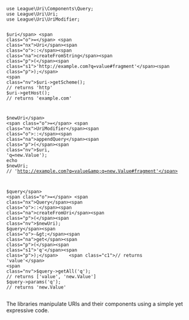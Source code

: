 <div class="language-php highlighter-rouge"><div class="highlight"><pre class="highlight"><code><span class="k">use</span> <span class="nx">League\Uri\Components\Query</span><span class="p">;</span>
<span class="k">use</span> <span class="nx">League\Uri\Uri</span><span class="p">;</span>
<span class="k">use</span> <span class="nx">League\Uri\UriModifier</span><span class="p">;</span>

<span class="nv">$uri</span> <span class="o">=</span> <span class="nx">Uri</span><span class="o">::</span><span class="na">createFromString</span><span class="p">(</span><span class="s1">'http://example.com?q=value#fragment'</span><span class="p">);</span>
<span class="nv">$uri</span><span class="o">-&gt;</span><span class="na">getScheme</span><span class="p">();</span> <span class="c1">// returns 'http'</span>
<span class="nv">$uri</span><span class="o">-&gt;</span><span class="na">getHost</span><span class="p">();</span>   <span class="c1">// returns 'example.com'</span>

<span class="nv">$newUri</span> <span class="o">=</span> <span class="nx">UriModifier</span><span class="o">::</span><span class="na">appendQuery</span><span class="p">(</span><span class="nv">$uri</span><span class="p">,</span> <span class="s1">'q=new.Value'</span><span class="p">);</span>
<span class="k">echo</span> <span class="nv">$newUri</span><span class="p">;</span> <span class="c1">// 'http://example.com?q=value&amp;q=new.Value#fragment'</span>

<span class="nv">$query</span> <span class="o">=</span> <span class="nx">Query</span><span class="o">::</span><span class="na">createFromUri</span><span class="p">(</span><span class="nv">$newUri</span><span class="p">);</span>
<span class="nv">$query</span><span class="o">-&gt;</span><span class="na">get</span><span class="p">(</span><span class="s1">'q'</span><span class="p">);</span>    <span class="c1">// returns 'value'</span>
<span class="nv">$query</span><span class="o">-&gt;</span><span class="na">getAll</span><span class="p">(</span><span class="s1">'q'</span><span class="p">);</span> <span class="c1">// returns ['value', 'new.Value']</span>
<span class="nv">$query</span><span class="o">-&gt;</span><span class="na">params</span><span class="p">(</span><span class="s1">'q'</span><span class="p">);</span> <span class="c1">// returns 'new.Value'</span>
</code></pre></div></div>

<p>The libraries manipulate URIs and their components using a simple yet expressive code.</p>
